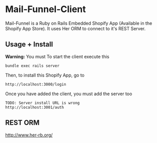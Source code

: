 # Mail-Funnel-Client
Mail-Funnel is a Ruby on Rails Embedded Shopify App (Available in the Shopify App Store). It uses Her ORM to connect to it's REST Server.



## Usage + Install

**Warning:** You must
To start the client execute this

```
bundle exec rails server
```

Then, to install this Shopify App, go to 

```
http://localhost:3000/login
```

Once you have added the client, you must add the server too

```
TODO: Server install URL is wrong
http://localhost:3001/auth
```


## REST ORM
http://www.her-rb.org/
